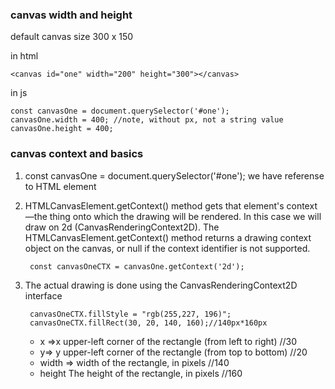 ### canvas width and height

default canvas size 300 x 150

in html

    <canvas id="one" width="200" height="300"></canvas>

in js

    const canvasOne = document.querySelector('#one');
    canvasOne.width = 400; //note, without px, not a string value
    canvasOne.height = 400;


### canvas context and basics
1. const canvasOne = document.querySelector('#one'); we have referense to HTML element
2. HTMLCanvasElement.getContext() method gets that element's context—the thing onto which the drawing will be rendered. In this case we will draw on 2d (CanvasRenderingContext2D). The HTMLCanvasElement.getContext() method returns a drawing context object on the canvas, or null if the context identifier is not supported.
    
        const canvasOneCTX = canvasOne.getContext('2d');

3. The actual drawing is done using the CanvasRenderingContext2D interface

  
        canvasOneCTX.fillStyle = "rgb(255,227, 196)";
        canvasOneCTX.fillRect(30, 20, 140, 160);//140px*160px


   - x =>x upper-left corner of the rectangle	(from left to right) //30
   - y=>	y upper-left corner of the rectangle	(from top to bottom) //20
   - width => width of the rectangle, in pixels //140	
   - height	The height of the rectangle, in pixels //160

